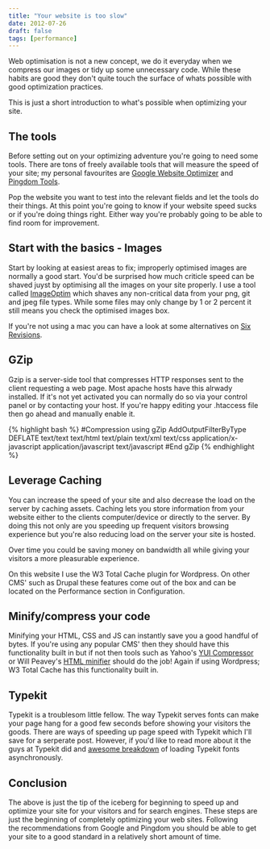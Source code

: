 ```yaml
---
title: "Your website is too slow"
date: 2012-07-26
draft: false
tags: [performance]
---
```


<p>Web optimisation is not a new concept, we do it everyday when we compress our images or tidy up some unnecessary code. While these habits are good they don't quite touch the surface of whats possible with good optimization practices. </p>
<p>This is just a short introduction to what's possible when optimizing your site.</p>

<h2>The tools</h2>
<p>Before setting out on your optimizing adventure you're going to need some tools. There are tons of freely available tools that will measure the speed of your site; my personal favourites are <a title="Google Website Optimizer" href="https://www.google.com/websiteoptimizer/" target="_blank">Google Website Optimizer</a> and <a title="Pingdom Tools" href="http://tools.pingdom.com/fpt/" target="_blank">Pingdom Tools</a>.</p>

<p>Pop the website you want to test into the relevant fields and let the tools do their things. At this point you're going to know if your website speed sucks or if you're doing things right. Either way you're probably going to be able to find room for improvement.</p>
<h2>Start with the basics - Images</h2>
<p>Start by looking at easiest areas to fix; improperly optimised images are normally a good start. You'd be surprised how much criticle speed can be shaved juyst by optimising all the images on your site properly. I use a tool called <a title="ImageOptim" href="http://imageoptim.com/" target="_blank">ImageOptim</a> which shaves any non-critical data from your png, git and jpeg file types. While some files may only change by 1 or 2 percent it still means you check the optimised images box.</p>

<p>If you're not using a mac you can have a look at some alternatives on <a href="http://sixrevisions.com/tools/8-excellent-tools-for-optimizing-your-images/" target="_blank">Six Revisions</a>.</p>
<h2>GZip</h2>
<p>Gzip is a server-side tool that compresses HTTP responses sent to the client requesting a web page. Most apache hosts have this alrwady installed. If it's not yet activated you can normally do so via your control panel or by contacting your host. If you're happy editing your .htaccess file then go ahead and manually enable it.</p>
{% highlight bash %}
#Compression using gZip
<ifmodule mod_deflate.c>
AddOutputFilterByType DEFLATE text/text text/html text/plain text/xml text/css application/x-javascript application/javascript text/javascript
</ifmodule>
#End gZip
{% endhighlight %}
<h2>Leverage Caching</h2>
<p>You can increase the speed of your site and also decrease the load on the server by caching assets. Caching lets you store information from your website either to the clients computer/device or directly to the server. By doing this not only are you speeding up frequent visitors browsing experience but you're also reducing load on the server your site is hosted.</p>

<p>Over time you could be saving money on bandwidth all while giving your visitors a more pleasurable experience.</p>

<p>On this website I use the W3 Total Cache plugin for Wordpress. On other CMS' such as Drupal these features come out of the box and can be located on the Performance section in Configuration.</p>
<h2>Minify/compress your code</h2>
<p>Minifying your HTML, CSS and JS can instantly save you a good handful of bytes. If you're using any popular CMS' then they should have this functionality built in but if not then tools such as Yahoo's <a title="YUI Compressor" href="http://developer.yahoo.com/yui/compressor/">YUI Compressor</a> or Will Peavey's <a title="HTML Minifier" href="http://www.willpeavy.com/minifier/">HTML minifier</a> should do the job! Again if using Wordpress; W3 Total Cache has this functionality built in.</p>
<h2>Typekit</h2>
<p>Typekit is a troublesom little fellow. The way Typekit serves fonts can make your page hang for a good few seconds before showing your visitors the goods. There are ways of speeding up page speed with Typekit which I'll save for a serperate post. However, if you'd like to read more about it the guys at Typekit did and <a title="Asynchronous Typekit" href="http://blog.typekit.com/2011/05/25/loading-typekit-fonts-asynchronously/">awesome breakdown</a> of loading Typekit fonts asynchronously.</p>
<h2>Conclusion</h2>
<p>The above is just the tip of the iceberg for beginning to speed up and optimize your site for your visitors and for search engines. These steps are just the beginning of completely optimizing your web sites. Following the recommendations from Google and Pingdom you should be able to get your site to a good standard in a relatively short amount of time.</p>
